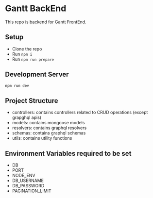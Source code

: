 # Gantt BackEnd

This repo is backend for Gantt FrontEnd.

## Setup

- Clone the repo
- Run `npm i`
- Run `npm run prepare`

## Development Server

```bash
npm run dev
```

## Project Structure

- controllers: contains controllers related to CRUD operations (except grapghql apis)
- models: contains mongoose models
- resolvers: contains graphql resolvers
- schemas: contains graphql schemas
- utils: contains utility functions

## Environment Variables required to be set

- DB
- PORT
- NODE_ENV
- DB_USERNAME
- DB_PASSWORD
- PAGINATION_LIMIT
